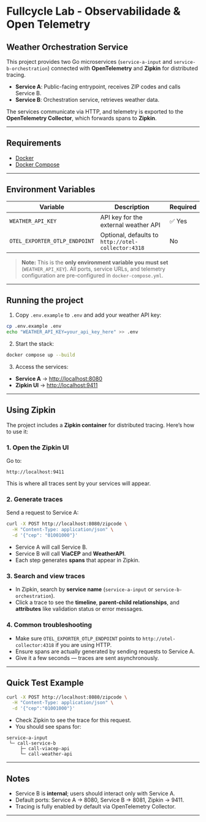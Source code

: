 # Fullcycle Lab - Observabilidade & Open Telemetry

## Weather Orchestration Service

This project provides two Go microservices (`service-a-input` and `service-b-orchestration`) connected with **OpenTelemetry** and **Zipkin** for distributed tracing.

* **Service A**: Public-facing entrypoint, receives ZIP codes and calls Service B.
* **Service B**: Orchestration service, retrieves weather data.

The services communicate via HTTP, and telemetry is exported to the **OpenTelemetry Collector**, which forwards spans to **Zipkin**.

---

## Requirements

* [Docker](https://docs.docker.com/get-docker/)
* [Docker Compose](https://docs.docker.com/compose/)

---

## Environment Variables

| Variable                      | Description                                        | Required |
| ----------------------------- | -------------------------------------------------- | -------- |
| `WEATHER_API_KEY`             | API key for the external weather API               | ✅ Yes    |
| `OTEL_EXPORTER_OTLP_ENDPOINT` | Optional, defaults to `http://otel-collector:4318` | No       |

> **Note:** This is the **only environment variable you must set** (`WEATHER_API_KEY`). All ports, service URLs, and telemetry configuration are pre-configured in `docker-compose.yml`.

---

## Running the project

1. Copy `.env.example` to `.env` and add your weather API key:

```bash
cp .env.example .env
echo "WEATHER_API_KEY=your_api_key_here" >> .env
```

2. Start the stack:

```bash
docker compose up --build
```

3. Access the services:

* **Service A** → [http://localhost:8080](http://localhost:8080)
* **Zipkin UI** → [http://localhost:9411](http://localhost:9411)

---

## Using Zipkin

The project includes a **Zipkin container** for distributed tracing. Here’s how to use it:

### 1. Open the Zipkin UI

Go to:

```
http://localhost:9411
```

This is where all traces sent by your services will appear.

### 2. Generate traces

Send a request to Service A:

```bash
curl -X POST http://localhost:8080/zipcode \
  -H "Content-Type: application/json" \
  -d '{"cep": "01001000"}'
```

* Service A will call Service B.
* Service B will call **ViaCEP** and **WeatherAPI**.
* Each step generates **spans** that appear in Zipkin.

### 3. Search and view traces

* In Zipkin, search by **service name** (`service-a-input` or `service-b-orchestration`).
* Click a trace to see the **timeline**, **parent-child relationships**, and **attributes** like validation status or error messages.

### 4. Common troubleshooting

* Make sure `OTEL_EXPORTER_OTLP_ENDPOINT` points to `http://otel-collector:4318` if you are using HTTP.
* Ensure spans are actually generated by sending requests to Service A.
* Give it a few seconds — traces are sent asynchronously.

---

## Quick Test Example

```bash
curl -X POST http://localhost:8080/zipcode \
  -H "Content-Type: application/json" \
  -d '{"cep":"01001000"}'
```

* Check Zipkin to see the trace for this request.
* You should see spans for:

```
service-a-input
 └─ call-service-b
     ├─ call-viacep-api
     └─ call-weather-api
```

---

## Notes

* Service B is **internal**; users should interact only with Service A.
* Default ports: Service A → 8080, Service B → 8081, Zipkin → 9411.
* Tracing is fully enabled by default via OpenTelemetry Collector.

---
